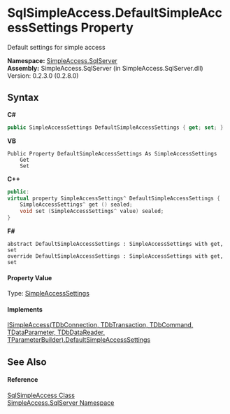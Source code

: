 # SqlSimpleAccess.DefaultSimpleAccessSettings Property 
 

Default settings for simple access

**Namespace:**&nbsp;<a href="0aec4ece-a28c-8a60-ec49-ed778f89c036">SimpleAccess.SqlServer</a><br />**Assembly:**&nbsp;SimpleAccess.SqlServer (in SimpleAccess.SqlServer.dll) Version: 0.2.3.0 (0.2.8.0)

## Syntax

**C#**<br />
``` C#
public SimpleAccessSettings DefaultSimpleAccessSettings { get; set; }
```

**VB**<br />
``` VB
Public Property DefaultSimpleAccessSettings As SimpleAccessSettings
	Get
	Set
```

**C++**<br />
``` C++
public:
virtual property SimpleAccessSettings^ DefaultSimpleAccessSettings {
	SimpleAccessSettings^ get () sealed;
	void set (SimpleAccessSettings^ value) sealed;
}
```

**F#**<br />
``` F#
abstract DefaultSimpleAccessSettings : SimpleAccessSettings with get, set
override DefaultSimpleAccessSettings : SimpleAccessSettings with get, set
```


#### Property Value
Type: <a href="43f972b4-e83c-53c8-a130-8b815b2375b7">SimpleAccessSettings</a>

#### Implements
<a href="b822c693-9ca0-3e62-e22c-6dd4b0b8c119">ISimpleAccess(TDbConnection, TDbTransaction, TDbCommand, TDataParameter, TDbDataReader, TParameterBuilder).DefaultSimpleAccessSettings</a><br />

## See Also


#### Reference
<a href="51cba069-bca7-767f-b9f4-7a420dd10a28">SqlSimpleAccess Class</a><br /><a href="0aec4ece-a28c-8a60-ec49-ed778f89c036">SimpleAccess.SqlServer Namespace</a><br />